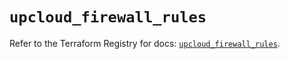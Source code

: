 # `upcloud_firewall_rules`

Refer to the Terraform Registry for docs: [`upcloud_firewall_rules`](https://registry.terraform.io/providers/upcloudltd/upcloud/5.0.3/docs/resources/firewall_rules).
